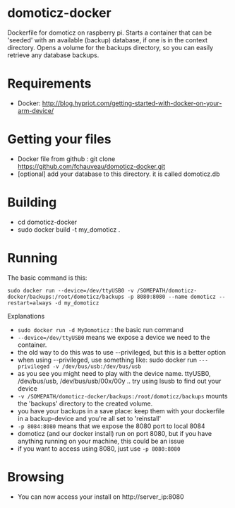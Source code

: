 domoticz-docker
===============

Dockerfile for domoticz on raspberry pi.
Starts a container that can be 'seeded' with an available (backup) database, if one is in the context directory.
Opens a volume for the backups directory, so you can easily retrieve any database backups.

Requirements
===
 * Docker: http://blog.hypriot.com/getting-started-with-docker-on-your-arm-device/

Getting your files
===
 * Docker file from github : git clone https://github.com/fchauveau/domoticz-docker.git
 * [optional] add your database to this directory. it is called domoticz.db

Building
===
 * cd domoticz-docker
 * sudo docker build -t my_domoticz .

Running
===
The basic command is this:

    sudo docker run --device=/dev/ttyUSB0 -v /SOMEPATH/domoticz-docker/backups:/root/domoticz/backups -p 8080:8080 --name domoticz --restart=always -d my_domoticz

Explanations

* `sudo docker run -d MyDomoticz` : the basic run command
* `--device=/dev/ttyUSB0` means we expose a device we need to the container.
 * the old way to do this was to use --privileged, but this is a better option
 * when using --privileged, use something like: sudo docker run `---privileged -v /dev/bus/usb:/dev/bus/usb`
 * as you see you might need to play with the device name. ttyUSB0, /dev/bus/usb, /dev/bus/usb/00x/00y .. try using lsusb to find out your device
* `-v /SOMEPATH/domoticz-docker/backups:/root/domoticz/backups` mounts the 'backups' directory to the created volume.
 * you have your backups in a save place: keep them with your dockerfile in a backup-device and you're all set to 'reinstall'
* `-p 8084:8080` means that we expose the 8080 port to local 8084
 * domoticz (and our docker install) run on port 8080, but if you have anything running on your machine, this could be an issue
 * if you want to access using 8080, just use `-p 8080:8080`


Browsing
===
 * You can now access your install on http://server_ip:8080
